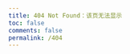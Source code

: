 ```yaml
---
title: 404 Not Found：该页无法显示
toc: false
comments: false
permalink: /404
---
```


<!DOCTYPE html>
<html>
    <head>
         <meta charset="UTF-8" />
         <title>404</title>
    </head>
    <body>
         <script type="text/javascript" src="//qzonestyle.gtimg.cn/qzone/hybrid/app/404/search_children.js" homePageName="返回首页" homePageUrl="https://www.orzm.net"></script>
    </body>
</html>

